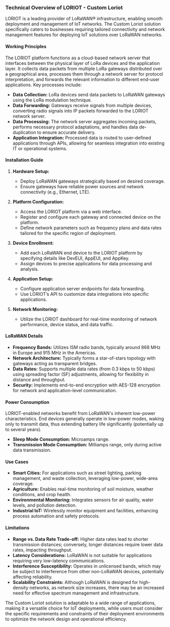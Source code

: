 ### Technical Overview of LORIOT - Custom Loriot

LORIOT is a leading provider of LoRaWAN® infrastructure, enabling smooth deployment and management of IoT networks. The Custom Loriot solution specifically caters to businesses requiring tailored connectivity and network management features for deploying IoT solutions over LoRaWAN networks.

#### Working Principles

The LORIOT platform functions as a cloud-based network server that interfaces between the physical layer of LoRa devices and the application layer. It collects data packets from multiple LoRa gateways distributed over a geographical area, processes them through a network server for protocol interpretation, and forwards the relevant information to different end-user applications. Key processes include:

- **Data Collection:** LoRa devices send data packets to LoRaWAN gateways using the LoRa modulation technique.
- **Data Forwarding:** Gateways receive signals from multiple devices, converting radio signals into IP packets forwarded to the LORIOT network server.
- **Data Processing:** The network server aggregates incoming packets, performs necessary protocol adaptations, and handles data de-duplication to ensure accurate delivery.
- **Application Integration:** Processed data is routed to user-defined applications through APIs, allowing for seamless integration into existing IT or operational systems.

#### Installation Guide

1. **Hardware Setup:**
   - Deploy LoRaWAN gateways strategically based on desired coverage.
   - Ensure gateways have reliable power sources and network connectivity (e.g., Ethernet, LTE).

2. **Platform Configuration:**
   - Access the LORIOT platform via a web interface.
   - Register and configure each gateway and connected device on the platform.
   - Define network parameters such as frequency plans and data rates tailored for the specific region of deployment.

3. **Device Enrollment:**
   - Add each LoRaWAN end device to the LORIOT platform by specifying details like DevEUI, AppEUI, and AppKey.
   - Assign devices to precise applications for data processing and analysis.

4. **Application Setup:**
   - Configure application server endpoints for data forwarding.
   - Use LORIOT’s API to customize data integrations into specific applications.

5. **Network Monitoring:**
   - Utilize the LORIOT dashboard for real-time monitoring of network performance, device status, and data traffic.

#### LoRaWAN Details

- **Frequency Bands:** Utilizes ISM radio bands, typically around 868 MHz in Europe and 915 MHz in the Americas.
- **Network Architecture:** Typically forms a star-of-stars topology with gateways acting as transparent bridges.
- **Data Rates:** Supports multiple data rates (from 0.3 kbps to 50 kbps) using spreading factor (SF) adjustments, allowing for flexibility in distance and throughput.
- **Security:** Implements end-to-end encryption with AES-128 encryption for network and application-level communication.

#### Power Consumption

LORIOT-enabled networks benefit from LoRaWAN's inherent low-power characteristics. End devices generally operate in low-power modes, waking only to transmit data, thus extending battery life significantly (potentially up to several years).

- **Sleep Mode Consumption:** Microamps range.
- **Transmission Mode Consumption:** Milliamps range, only during active data transmission.

#### Use Cases

- **Smart Cities:** For applications such as street lighting, parking management, and waste collection, leveraging low-power, wide-area coverage.
- **Agriculture:** Enables real-time monitoring of soil moisture, weather conditions, and crop health.
- **Environmental Monitoring:** Integrates sensors for air quality, water levels, and pollution detection.
- **Industrial IoT:** Wirelessly monitor equipment and facilities, enhancing process automation and safety protocols.

#### Limitations

- **Range vs. Data Rate Trade-off:** Higher data rates lead to shorter transmission distances; conversely, longer distances require lower data rates, impacting throughput.
- **Latency Considerations:** LoRaWAN is not suitable for applications requiring very low-latency communications.
- **Interference Susceptibility:** Operates in unlicensed bands, which may be subject to interference from other non-LoRaWAN devices, potentially affecting reliability.
- **Scalability Constraints:** Although LoRaWAN is designed for high-density networks, as network size increases, there may be an increased need for effective spectrum management and infrastructure.

The Custom Loriot solution is adaptable to a wide range of applications, making it a versatile choice for IoT deployments, while users must consider the specific requirements and constraints of their deployment environments to optimize the network design and operational efficiency.